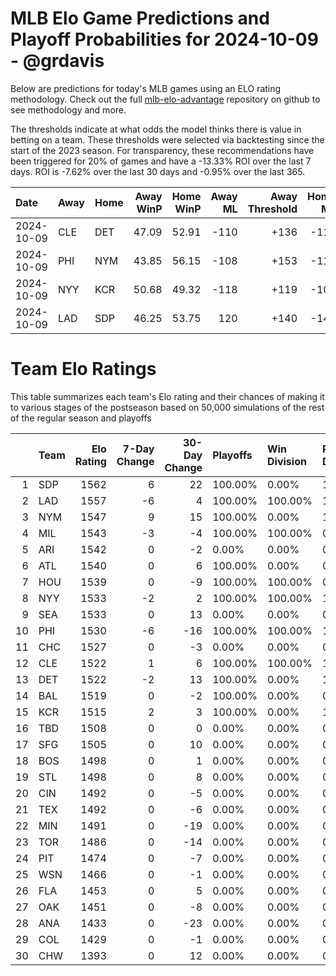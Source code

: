 # MLB Elo Game Predictions and Playoff Probabilities for 2024-10-09 - @grdavis
Below are predictions for today's MLB games using an ELO rating methodology. Check out the full [mlb-elo-advantage](https://github.com/grdavis/mlb-elo-advantage) repository on github to see methodology and more.

The thresholds indicate at what odds the model thinks there is value in betting on a team. These thresholds were selected via backtesting since the start of the 2023 season. For transparency, these recommendations have been triggered for 20% of games and have a -13.33% ROI over the last 7 days. ROI is -7.62% over the last 30 days and -0.95% over the last 365.

| Date       | Away   | Home   |   Away WinP |   Home WinP |   Away ML |   Away Threshold |   Home ML |   Home Threshold |
|:-----------|:-------|:-------|------------:|------------:|----------:|-----------------:|----------:|-----------------:|
| 2024-10-09 | CLE    | DET    |       47.09 |       52.91 |      -110 |             +136 |      -110 |             +110 |
| 2024-10-09 | PHI    | NYM    |       43.85 |       56.15 |      -108 |             +153 |      -112 |             -102 |
| 2024-10-09 | NYY    | KCR    |       50.68 |       49.32 |      -118 |             +119 |      -102 |             +125 |
| 2024-10-09 | LAD    | SDP    |       46.25 |       53.75 |       120 |             +140 |      -142 |             +107 |

# Team Elo Ratings
This table summarizes each team's Elo rating and their chances of making it to various stages of the postseason based on 50,000 simulations of the rest of the regular season and playoffs

|    | Team   |   Elo Rating |   7-Day Change |   30-Day Change | Playoffs   | Win Division   | Reach Div. Rd.   | Reach CS   | Reach WS   | Win WS   |
|---:|:-------|-------------:|---------------:|----------------:|:-----------|:---------------|:-----------------|:-----------|:-----------|:---------|
|  1 | SDP    |         1562 |              6 |              22 | 100.00%    | 0.00%          | 100.00%          | 75.75%     | 44.46%     | 29.78%   |
|  2 | LAD    |         1557 |             -6 |               4 | 100.00%    | 100.00%        | 100.00%          | 24.25%     | 13.67%     | 8.75%    |
|  3 | NYM    |         1547 |              9 |              15 | 100.00%    | 0.00%          | 100.00%          | 78.12%     | 33.85%     | 20.75%   |
|  4 | MIL    |         1543 |             -3 |              -4 | 100.00%    | 100.00%        | 0.00%            | 0.00%      | 0.00%      | 0.00%    |
|  5 | ARI    |         1542 |              0 |              -2 | 0.00%      | 0.00%          | 0.00%            | 0.00%      | 0.00%      | 0.00%    |
|  6 | ATL    |         1540 |              0 |               6 | 100.00%    | 0.00%          | 0.00%            | 0.00%      | 0.00%      | 0.00%    |
|  7 | HOU    |         1539 |              0 |              -9 | 100.00%    | 100.00%        | 0.00%            | 0.00%      | 0.00%      | 0.00%    |
|  8 | NYY    |         1533 |             -2 |               2 | 100.00%    | 100.00%        | 100.00%          | 53.90%     | 29.95%     | 12.07%   |
|  9 | SEA    |         1533 |              0 |              13 | 0.00%      | 0.00%          | 0.00%            | 0.00%      | 0.00%      | 0.00%    |
| 10 | PHI    |         1530 |             -6 |             -16 | 100.00%    | 100.00%        | 100.00%          | 21.88%     | 8.02%      | 4.20%    |
| 11 | CHC    |         1527 |              0 |              -3 | 0.00%      | 0.00%          | 0.00%            | 0.00%      | 0.00%      | 0.00%    |
| 12 | CLE    |         1522 |              1 |               6 | 100.00%    | 100.00%        | 100.00%          | 48.77%     | 23.22%     | 8.28%    |
| 13 | DET    |         1522 |             -2 |              13 | 100.00%    | 0.00%          | 100.00%          | 51.23%     | 24.69%     | 8.96%    |
| 14 | BAL    |         1519 |              0 |              -2 | 100.00%    | 0.00%          | 0.00%            | 0.00%      | 0.00%      | 0.00%    |
| 15 | KCR    |         1515 |              2 |               3 | 100.00%    | 0.00%          | 100.00%          | 46.10%     | 22.14%     | 7.21%    |
| 16 | TBD    |         1508 |              0 |               0 | 0.00%      | 0.00%          | 0.00%            | 0.00%      | 0.00%      | 0.00%    |
| 17 | SFG    |         1505 |              0 |              10 | 0.00%      | 0.00%          | 0.00%            | 0.00%      | 0.00%      | 0.00%    |
| 18 | BOS    |         1498 |              0 |               1 | 0.00%      | 0.00%          | 0.00%            | 0.00%      | 0.00%      | 0.00%    |
| 19 | STL    |         1498 |              0 |               8 | 0.00%      | 0.00%          | 0.00%            | 0.00%      | 0.00%      | 0.00%    |
| 20 | CIN    |         1492 |              0 |              -5 | 0.00%      | 0.00%          | 0.00%            | 0.00%      | 0.00%      | 0.00%    |
| 21 | TEX    |         1492 |              0 |              -6 | 0.00%      | 0.00%          | 0.00%            | 0.00%      | 0.00%      | 0.00%    |
| 22 | MIN    |         1491 |              0 |             -19 | 0.00%      | 0.00%          | 0.00%            | 0.00%      | 0.00%      | 0.00%    |
| 23 | TOR    |         1486 |              0 |             -14 | 0.00%      | 0.00%          | 0.00%            | 0.00%      | 0.00%      | 0.00%    |
| 24 | PIT    |         1474 |              0 |              -7 | 0.00%      | 0.00%          | 0.00%            | 0.00%      | 0.00%      | 0.00%    |
| 25 | WSN    |         1466 |              0 |              -1 | 0.00%      | 0.00%          | 0.00%            | 0.00%      | 0.00%      | 0.00%    |
| 26 | FLA    |         1453 |              0 |               5 | 0.00%      | 0.00%          | 0.00%            | 0.00%      | 0.00%      | 0.00%    |
| 27 | OAK    |         1451 |              0 |              -8 | 0.00%      | 0.00%          | 0.00%            | 0.00%      | 0.00%      | 0.00%    |
| 28 | ANA    |         1433 |              0 |             -23 | 0.00%      | 0.00%          | 0.00%            | 0.00%      | 0.00%      | 0.00%    |
| 29 | COL    |         1429 |              0 |              -1 | 0.00%      | 0.00%          | 0.00%            | 0.00%      | 0.00%      | 0.00%    |
| 30 | CHW    |         1393 |              0 |              12 | 0.00%      | 0.00%          | 0.00%            | 0.00%      | 0.00%      | 0.00%    |